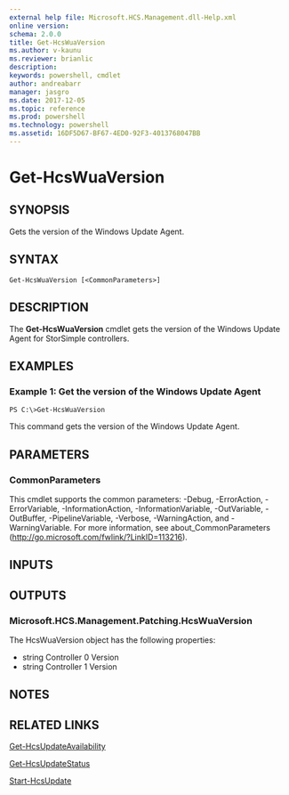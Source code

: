 ```yaml
---
external help file: Microsoft.HCS.Management.dll-Help.xml
online version: 
schema: 2.0.0
title: Get-HcsWuaVersion
ms.author: v-kaunu
ms.reviewer: brianlic
description: 
keywords: powershell, cmdlet
author: andreabarr
manager: jasgro
ms.date: 2017-12-05
ms.topic: reference
ms.prod: powershell
ms.technology: powershell
ms.assetid: 16DF5D67-BF67-4ED0-92F3-4013768047BB
---
```


# Get-HcsWuaVersion

## SYNOPSIS
Gets the version of the Windows Update Agent.

## SYNTAX

```
Get-HcsWuaVersion [<CommonParameters>]
```

## DESCRIPTION
The **Get-HcsWuaVersion** cmdlet gets the version of the Windows Update Agent for StorSimple controllers.

## EXAMPLES

### Example 1: Get the version of the Windows Update Agent
```
PS C:\>Get-HcsWuaVersion
```

This command gets the version of the Windows Update Agent.

## PARAMETERS

### CommonParameters
This cmdlet supports the common parameters: -Debug, -ErrorAction, -ErrorVariable, -InformationAction, -InformationVariable, -OutVariable, -OutBuffer, -PipelineVariable, -Verbose, -WarningAction, and -WarningVariable. For more information, see about_CommonParameters (http://go.microsoft.com/fwlink/?LinkID=113216).

## INPUTS

## OUTPUTS

### Microsoft.HCS.Management.Patching.HcsWuaVersion
The HcsWuaVersion object has the following properties:

- string Controller 0 Version 
- string Controller 1 Version

## NOTES

## RELATED LINKS

[Get-HcsUpdateAvailability](./Get-HcsUpdateAvailability.md)

[Get-HcsUpdateStatus](./Get-HcsUpdateStatus.md)

[Start-HcsUpdate](./Start-HcsUpdate.md)

